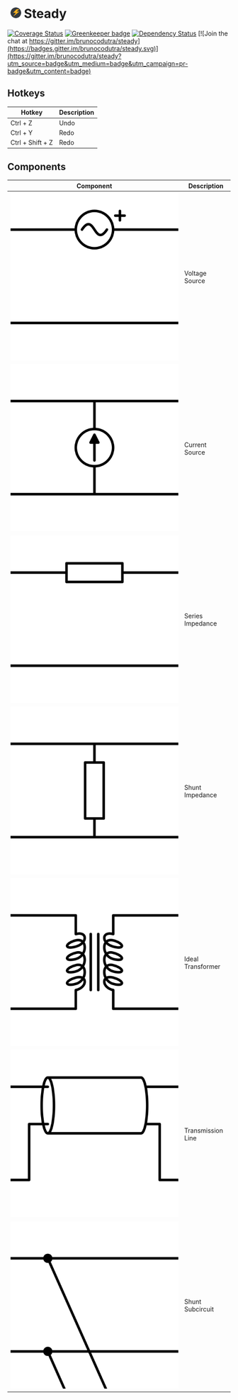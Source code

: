 # &nbsp;[<img src="src/icon/brand.svg" width="24px"/>](https://brunocodutra.github.io/steady) Steady

[![Coverage Status](https://codecov.io/gh/brunocodutra/steady/branch/master/graph/badge.svg)](https://codecov.io/gh/brunocodutra/steady)
[![Greenkeeper badge](https://badges.greenkeeper.io/brunocodutra/steady.svg)](https://greenkeeper.io/)
[![Dependency Status](https://david-dm.org/brunocodutra/steady.svg)](https://david-dm.org/brunocodutra/steady/master)
[![Join the chat at https://gitter.im/brunocodutra/steady](https://badges.gitter.im/brunocodutra/steady.svg)](https://gitter.im/brunocodutra/steady?utm_source=badge&utm_medium=badge&utm_campaign=pr-badge&utm_content=badge)

## Hotkeys

| Hotkey            | Description |
| ----------------- | ----------- |
| Ctrl + Z          | Undo        |
| Ctrl + Y          | Redo        |
| Ctrl + Shift + Z  | Redo        |


## Components

| Component                             | Description       |
| ------------------------------------- |------------------ |
| <img src="src/icon/vsrc.svg"/>        | Voltage Source    |
| <img src="src/icon/isrc.svg"/>        | Current Source    |
| <img src="src/icon/impedance.svg"/>   | Series Impedance  |
| <img src="src/icon/admittance.svg"/>  | Shunt Impedance   |
| <img src="src/icon/xformer.svg"/>     | Ideal Transformer |
| <img src="src/icon/line.svg"/>        | Transmission Line |
| <img src="src/icon/shunt.svg"/>       | Shunt Subcircuit  |
